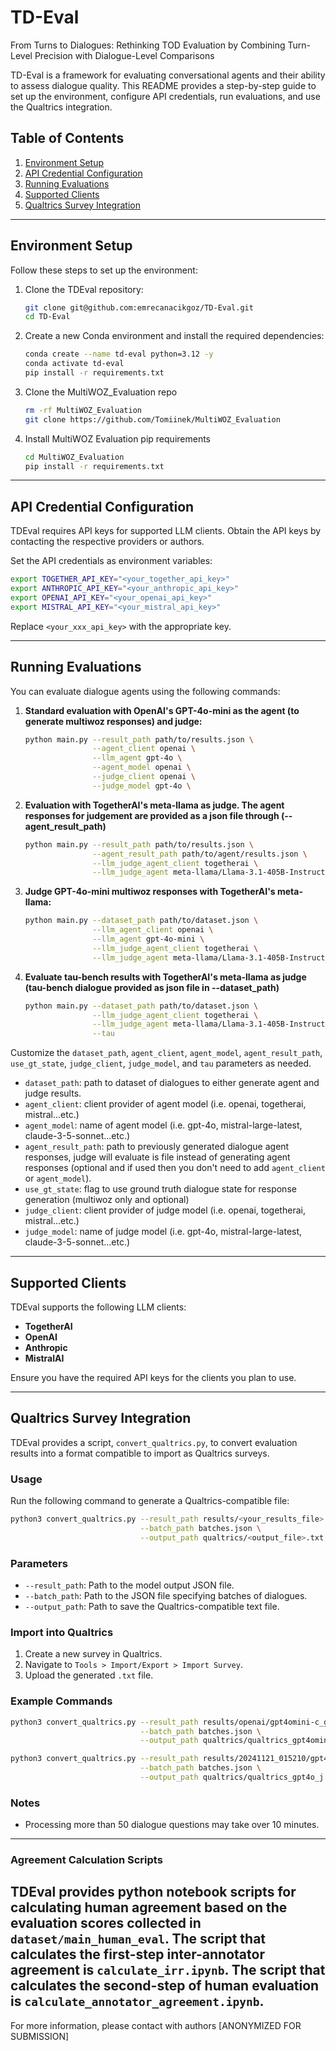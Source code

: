 # TD-Eval
From Turns to Dialogues: Rethinking TOD Evaluation by Combining Turn-Level Precision with Dialogue-Level Comparisons

TD-Eval is a framework for evaluating conversational agents and their ability to assess dialogue quality. This README provides a step-by-step guide to set up the environment, configure API credentials, run evaluations, and use the Qualtrics integration.

## Table of Contents
1. [Environment Setup](#environment-setup)
2. [API Credential Configuration](#api-credential-configuration)
3. [Running Evaluations](#running-evaluations)
4. [Supported Clients](#supported-clients)
5. [Qualtrics Survey Integration](#qualtrics-survey-integration)

---

## Environment Setup
Follow these steps to set up the environment:

1. Clone the TDEval repository:
   ```bash
   git clone git@github.com:emrecanacikgoz/TD-Eval.git
   cd TD-Eval
   ```

2. Create a new Conda environment and install the required dependencies:
   ```bash
   conda create --name td-eval python=3.12 -y
   conda activate td-eval
   pip install -r requirements.txt
   ```

3. Clone the MultiWOZ_Evaluation repo
   ```bash
   rm -rf MultiWOZ_Evaluation
   git clone https://github.com/Tomiinek/MultiWOZ_Evaluation
   ```

4. Install MultiWOZ Evaluation pip requirements
   ```bash
   cd MultiWOZ_Evaluation
   pip install -r requirements.txt
   ```

---

## API Credential Configuration
TDEval requires API keys for supported LLM clients. Obtain the API keys by contacting the respective providers or authors.

Set the API credentials as environment variables:
```bash
export TOGETHER_API_KEY="<your_together_api_key>"
export ANTHROPIC_API_KEY="<your_anthropic_api_key>"
export OPENAI_API_KEY="<your_openai_api_key>"
export MISTRAL_API_KEY="<your_mistral_api_key>"
```
Replace `<your_xxx_api_key>` with the appropriate key.

---

## Running Evaluations
You can evaluate dialogue agents using the following commands:

1. **Standard evaluation with OpenAI's GPT-4o-mini as the agent (to generate multiwoz responses) and judge:**
   ```bash
   python main.py --result_path path/to/results.json \
                  --agent_client openai \
                  --llm_agent gpt-4o \
                  --agent_model openai \
                  --judge_client openai \
                  --judge_model gpt-4o \
   ```

2. **Evaluation with TogetherAI's meta-llama as judge. The agent responses for judgement are provided as a json file through (--agent_result_path)**
   ```bash
   python main.py --result_path path/to/results.json \
                  --agent_result_path path/to/agent/results.json \
                  --llm_judge_agent_client togetherai \
                  --llm_judge_agent meta-llama/Llama-3.1-405B-Instruct
   ```

3. **Judge GPT-4o-mini multiwoz responses with TogetherAI's meta-llama:**
   ```bash
   python main.py --dataset_path path/to/dataset.json \
                  --llm_agent_client openai \
                  --llm_agent gpt-4o-mini \
                  --llm_judge_agent_client togetherai \
                  --llm_judge_agent meta-llama/Llama-3.1-405B-Instruct-4o
   ```

4. **Evaluate tau-bench results with TogetherAI's meta-llama as judge (tau-bench dialogue provided as json file in --dataset_path)**
   ```bash
   python main.py --dataset_path path/to/dataset.json \
                  --llm_judge_agent_client togetherai \
                  --llm_judge_agent meta-llama/Llama-3.1-405B-Instruct-4o \
                  --tau
   ```

Customize the `dataset_path`, `agent_client`, `agent_model`, `agent_result_path`, `use_gt_state`, `judge_client`, `judge_model`, and `tau` parameters as needed.

- `dataset_path`: path to dataset of dialogues to either generate agent and judge results.
- `agent_client`: client provider of agent model (i.e. openai, togetherai, mistral...etc.)
- `agent_model`: name of agent model (i.e. gpt-4o, mistral-large-latest, claude-3-5-sonnet...etc.)
- `agent_result_path`: path to previously generated dialogue agent responses, judge will evaluate is file instead of generating agent responses (optional and if used then you don't need to add `agent_client` or `agent_model`).
- `use_gt_state`: flag to use ground truth dialogue state for response generation (multiwoz only and optional)
- `judge_client`: client provider of judge model (i.e. openai, togetherai, mistral...etc.)
- `judge_model`: name of judge model (i.e. gpt-4o, mistral-large-latest, claude-3-5-sonnet...etc.)

---

## Supported Clients
TDEval supports the following LLM clients:
- **TogetherAI**
- **OpenAI**
- **Anthropic**
- **MistralAI**

Ensure you have the required API keys for the clients you plan to use.

---

## Qualtrics Survey Integration
TDEval provides a script, `convert_qualtrics.py`, to convert evaluation results into a format compatible to import as Qualtrics surveys.

### Usage
Run the following command to generate a Qualtrics-compatible file:
```bash
python3 convert_qualtrics.py --result_path results/<your_results_file>.json \
                             --batch_path batches.json \
                             --output_path qualtrics/<output_file>.txt
```

### Parameters
- `--result_path`: Path to the model output JSON file.
- `--batch_path`: Path to the JSON file specifying batches of dialogues.
- `--output_path`: Path to save the Qualtrics-compatible text file.

### Import into Qualtrics
1. Create a new survey in Qualtrics.
2. Navigate to `Tools > Import/Export > Import Survey`.
3. Upload the generated `.txt` file.

### Example Commands
```bash
python3 convert_qualtrics.py --result_path results/openai/gpt4omini-c_gpt4omini-j.json \
                             --batch_path batches.json \
                             --output_path qualtrics/qualtrics_gpt4omini.txt

python3 convert_qualtrics.py --result_path results/20241121_015210/gpt4o_c-gpt4o_j.json \
                             --batch_path batches.json \
                             --output_path qualtrics/qualtrics_gpt4o_j.txt
```

### Notes
- Processing more than 50 dialogue questions may take over 10 minutes.

---

### Agreement Calculation Scripts

TDEval provides python notebook scripts for calculating human agreement based on the evaluation scores collected in `dataset/main_human_eval`. The script that calculates the first-step inter-annotator agreement is `calculate_irr.ipynb`. The script that calculates the second-step of human evaluation is `calculate_annotator_agreement.ipynb`.
---

For more information, please contact with authors [ANONYMIZED FOR SUBMISSION] 